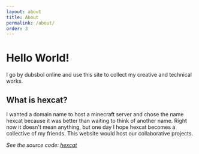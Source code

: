 ```yaml
---
layout: about
title: About
permalink: /about/
order: 3
---
```

Hello World!
===

I go by dubsbol online and use this site to collect my creative and technical works.

What is hexcat?
---
I wanted a domain name to host a minecraft server and chose the name hexcat because it was better than waiting to think of another name.
Right now it doesn't mean anything, but one day I hope hexcat becomes a collective of my friends. This website would host our collaborative projects.

*See the source code: [hexcat][hexcat]*

[hexcat]: https://github.com/hexcatprime/hexcatprime.github.io/
